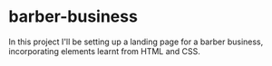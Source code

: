 # barber-business

In this project I'll be setting up a landing page for a barber business, incorporating elements learnt from HTML and CSS.
